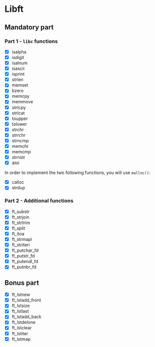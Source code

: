 # Libft

## Mandatory part

### Part 1 - `libc` functions

- [x]  isalpha
- [x]  isdigit
- [x]  isalnum
- [x]  isascii
- [x]  isprint
- [x]  strlen
- [x]  memset
- [x]  bzero
- [x]  memcpy
- [x]  memmove
- [x]  strlcpy
- [x]  strlcat
- [x]  toupper
- [x]  tolower
- [x]  strchr
- [x]  strrchr
- [x]  strncmp
- [x]  memchr
- [x]  memcmp
- [x]  strnstr
- [x]  atoi

In order to implement the two following functions, you will use `malloc()`:

- [x]  calloc
- [x]  strdup

### Part 2 - Additional functions

- [x]  ft_substr
- [x]  ft_strjoin
- [x]  ft_strtrim
- [x]  ft_split
- [x]  ft_itoa
- [x]  ft_strmapi
- [x]  ft_striteri
- [x]  ft_putchar_fd
- [x]  ft_putstr_fd
- [x]  ft_putendl_fd
- [x]  ft_putnbr_fd

## Bonus part

- [x]  ft_lstnew
- [x]  ft_lstadd_front
- [x]  ft_lstsize
- [x]  ft_lstlast
- [x]  ft_lstadd_back
- [x]  ft_lstdelone
- [x]  ft_lstclear
- [x]  ft_lstiter
- [x]  ft_lstmap
